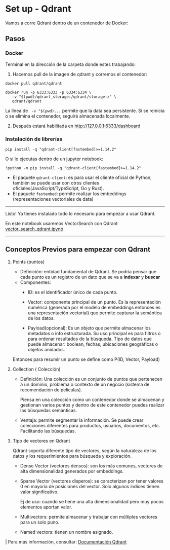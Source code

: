 # Set up - Qdrant

Vamos a corre Qdrant dentro de un contenedor de Docker:

## Pasos 

### Docker

Terminal en la dirección de la carpeta donde estes trabajando:
1. Hacemos pull de la imagen de qdrant y corremos el contenedor:

```
docker pull qdrant/qdrant
```
```
docker run -p 6333:6333 -p 6334:6334 \
   -v "$(pwd)/qdrant_storage:/qdrant/storage:z" \
   qdrant/qdrant
```
La línea de ``` -v "$(pwd)...``` permite que la data sea persistente. Si se reinicia o se elimina el contenedor, seguirá almacenada localmente.

2. Después estará habilitada en http://127.0.0.1:6333/dashboard

### Instalación de librerías

```
pip install -q "qdrant-client[fastembed]>=1.14.2"
```
O si lo ejecutas dentro de un jupyter notebook:
```
!python -m pip install -q "qdrant-client[fastembed]>=1.14.2"
```

- El paquete `qdrant-client`: es para usar el cliente oficial de Python, también se puede usar con otros clientes oficiales(JavaScript/TypeScript, Go y Rust).  
- El paquete `fastembed`: permite realizar los embeddings (representaciones vectoriales de data) 
---
Listo! Ya tienes instalado todo lo necesario para empezar a usar Qdrant.


En este notebook usaremos VectorSearch con Qdrant [vector_search_qdrant.ipynb]()

--- 

## Conceptos Previos para empezar con Qdrant

1. Points (puntos)
   - Definición: entidad fundamental de Qdrant.
   Se podría pensar que cada punto es un registro de un dato que se va a **indexar** y **buscar**
   - Componentes:
      - ID: es el identificador único de cada punto.

      - Vector: componente principal de un punto. Es la representación numérica (generada por el modelo de embeddings entonces es una representación vectorial) que permite capturar la semántica de los datos.

      - Payload(opcional): Es un objeto que permite almacenar los metadatos o info estructurada. Su uso principal es para filtros o para ordenar resultados de la búsqueda. 
      Tipo de datos que puede almacenar: boolean, fechas, ubicaciones geográficas o objetos anidados.

   Entonces para resumir un punto se define como P(ID, Vector, Payload)

2. Collection ( Colección) 
   - Definición: Una colección es un conjunto de puntos que pertenecen a un dominio, problema o contexto de un negocio (sistema de recomendación de películas).


      Piensa en una colección como un contenedor donde se almacenan y gestionan varios puntos y dentro de este contenedor puedes realizar las búsquedas semánticas.

   - Ventaja: permite segmentar la información. Se puede crear colecciones diferentes para productos, usuarios, documentos, etc. Facilitando las búsquedas.


3. Tipo de vectores en Qdrant

   Qdrant soporta diferente tipo de vectores, según la naturaleza de los datos y los requerimientos para búsqueda y exploración.
   - Dense Vector (vectores densos): son los más comunes, vectores de alta dimensionalidad generados por embeddings. 

   - Sparse Vector (vectores disperos): se caracterizan por tener valores 0 en mayoría de posiciones del vector. Solo algunos índices tienen valor significativo. <p>
   Ej de uso: cuando se tiene una alta dimensionalidad pero muy pocos elementos aportan valor.

   - Multivectors: permite almacenar y trabajar con múltiples vectores para un solo puno.

   - Named vectors: tienen un nombre asignado.   

|
Para más información, consultar: [Documentación Qdrant](https://qdrant.tech/documentation/concepts/)